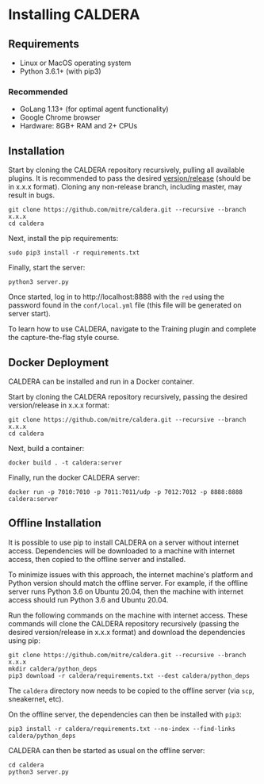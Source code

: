 # Installing CALDERA

## Requirements

* Linux or MacOS operating system
* Python 3.6.1+ (with pip3)

### Recommended

* GoLang 1.13+ (for optimal agent functionality)
* Google Chrome browser 
* Hardware: 8GB+ RAM and 2+ CPUs

## Installation

Start by cloning the CALDERA repository recursively, pulling all available plugins. It is recommended to pass the desired [version/release](https://github.com/mitre/caldera/releases) (should be in x.x.x format). Cloning any non-release branch, including master, may result in bugs.

```
git clone https://github.com/mitre/caldera.git --recursive --branch x.x.x
cd caldera
```

Next, install the pip requirements:

``` 
sudo pip3 install -r requirements.txt
```

Finally, start the server:

```
python3 server.py
```

Once started, log in to http://localhost:8888 with the `red` using the password found in the `conf/local.yml` file (this file will be generated on server start).

To learn how to use CALDERA, navigate to the Training plugin and complete the capture-the-flag style course.

## Docker Deployment

CALDERA can be installed and run in a Docker container.

Start by cloning the CALDERA repository recursively, passing the desired version/release in x.x.x format:

```
git clone https://github.com/mitre/caldera.git --recursive --branch x.x.x
cd caldera
```

Next, build a container:

```
docker build . -t caldera:server
```

Finally, run the docker CALDERA server:

```
docker run -p 7010:7010 -p 7011:7011/udp -p 7012:7012 -p 8888:8888 caldera:server
```

## Offline Installation

It is possible to use pip to install CALDERA on a server without internet access. Dependencies will be downloaded to a machine with internet access, then copied to the offline server and installed.

To minimize issues with this approach, the internet machine's platform and Python version should match the offline server. For example, if the offline server runs Python 3.6 on Ubuntu 20.04, then the machine with internet access should run Python 3.6 and Ubuntu 20.04.

Run the following commands on the machine with internet access. These commands will clone the CALDERA repository recursively (passing the desired version/release in x.x.x format) and download the dependencies using pip:

```
git clone https://github.com/mitre/caldera.git --recursive --branch x.x.x
mkdir caldera/python_deps
pip3 download -r caldera/requirements.txt --dest caldera/python_deps
```

The `caldera` directory now needs to be copied to the offline server (via `scp`, sneakernet, etc).

On the offline server, the dependencies can then be installed with `pip3`:

```
pip3 install -r caldera/requirements.txt --no-index --find-links caldera/python_deps
```

CALDERA can then be started as usual on the offline server:

```
cd caldera
python3 server.py
```

